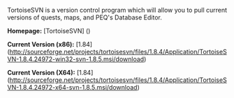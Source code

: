 TortoiseSVN is a version control program which will allow you to pull current versions of quests, maps, and PEQ's Database Editor.

**Homepage:** [TortoiseSVN] ()

**Current Version (x86):** [1.84] (http://sourceforge.net/projects/tortoisesvn/files/1.8.4/Application/TortoiseSVN-1.8.4.24972-win32-svn-1.8.5.msi/download)

**Current Version (X64):** [1.84] (http://sourceforge.net/projects/tortoisesvn/files/1.8.4/Application/TortoiseSVN-1.8.4.24972-x64-svn-1.8.5.msi/download)